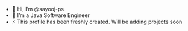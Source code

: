 - 👋 Hi, I’m @sayooj-ps
- 👀 I’m a Java Software Engineer 
- ⚡ This profile has been freshly created. Will be adding projects soon
<!---
sayooj-ps/sayooj-ps is a ✨ special ✨ repository because its `README.md` (this file) appears on your GitHub profile.
You can click the Preview link to take a look at your changes.
--->
